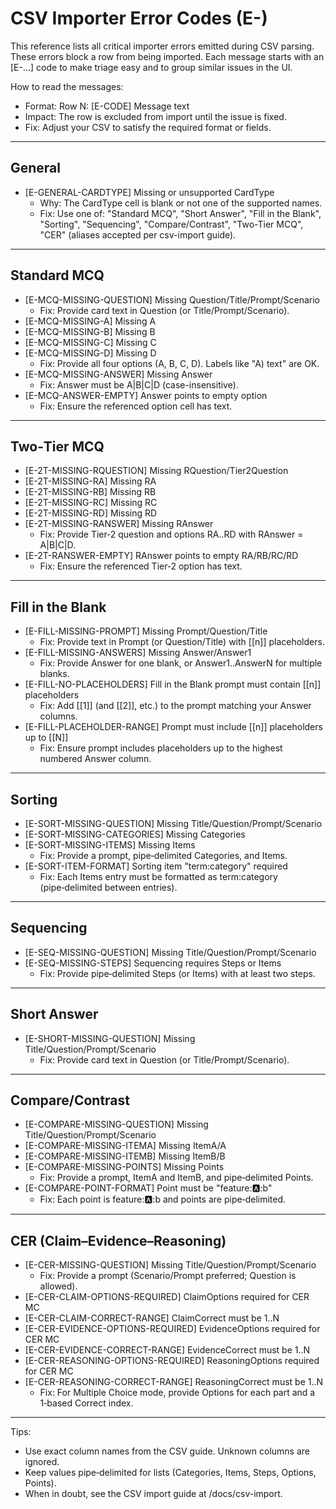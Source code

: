 # CSV Importer Error Codes (E-)

This reference lists all critical importer errors emitted during CSV parsing. These errors block a row from being imported. Each message starts with an [E-...] code to make triage easy and to group similar issues in the UI.

How to read the messages:
- Format: Row N: [E-CODE] Message text
- Impact: The row is excluded from import until the issue is fixed.
- Fix: Adjust your CSV to satisfy the required format or fields.

---

## General

- [E-GENERAL-CARDTYPE] Missing or unsupported CardType
  - Why: The CardType cell is blank or not one of the supported names.
  - Fix: Use one of: "Standard MCQ", "Short Answer", "Fill in the Blank", "Sorting", "Sequencing", "Compare/Contrast", "Two-Tier MCQ", "CER" (aliases accepted per csv-import guide).

---

## Standard MCQ

- [E-MCQ-MISSING-QUESTION] Missing Question/Title/Prompt/Scenario
  - Fix: Provide card text in Question (or Title/Prompt/Scenario).
- [E-MCQ-MISSING-A] Missing A
- [E-MCQ-MISSING-B] Missing B
- [E-MCQ-MISSING-C] Missing C
- [E-MCQ-MISSING-D] Missing D
  - Fix: Provide all four options (A, B, C, D). Labels like "A) text" are OK.
- [E-MCQ-MISSING-ANSWER] Missing Answer
  - Fix: Answer must be A|B|C|D (case-insensitive).
- [E-MCQ-ANSWER-EMPTY] Answer points to empty option
  - Fix: Ensure the referenced option cell has text.

---

## Two‑Tier MCQ

- [E-2T-MISSING-RQUESTION] Missing RQuestion/Tier2Question
- [E-2T-MISSING-RA] Missing RA
- [E-2T-MISSING-RB] Missing RB
- [E-2T-MISSING-RC] Missing RC
- [E-2T-MISSING-RD] Missing RD
- [E-2T-MISSING-RANSWER] Missing RAnswer
  - Fix: Provide Tier‑2 question and options RA..RD with RAnswer = A|B|C|D.
- [E-2T-RANSWER-EMPTY] RAnswer points to empty RA/RB/RC/RD
  - Fix: Ensure the referenced Tier‑2 option has text.

---

## Fill in the Blank

- [E-FILL-MISSING-PROMPT] Missing Prompt/Question/Title
  - Fix: Provide text in Prompt (or Question/Title) with [[n]] placeholders.
- [E-FILL-MISSING-ANSWERS] Missing Answer/Answer1
  - Fix: Provide Answer for one blank, or Answer1..AnswerN for multiple blanks.
- [E-FILL-NO-PLACEHOLDERS] Fill in the Blank prompt must contain [[n]] placeholders
  - Fix: Add [[1]] (and [[2]], etc.) to the prompt matching your Answer columns.
- [E-FILL-PLACEHOLDER-RANGE] Prompt must include [[n]] placeholders up to [[N]]
  - Fix: Ensure prompt includes placeholders up to the highest numbered Answer column.

---

## Sorting

- [E-SORT-MISSING-QUESTION] Missing Title/Question/Prompt/Scenario
- [E-SORT-MISSING-CATEGORIES] Missing Categories
- [E-SORT-MISSING-ITEMS] Missing Items
  - Fix: Provide a prompt, pipe‑delimited Categories, and Items.
- [E-SORT-ITEM-FORMAT] Sorting item "term:category" required
  - Fix: Each Items entry must be formatted as term:category (pipe‑delimited between entries).

---

## Sequencing

- [E-SEQ-MISSING-QUESTION] Missing Title/Question/Prompt/Scenario
- [E-SEQ-MISSING-STEPS] Sequencing requires Steps or Items
  - Fix: Provide pipe‑delimited Steps (or Items) with at least two steps.

---

## Short Answer

- [E-SHORT-MISSING-QUESTION] Missing Title/Question/Prompt/Scenario
  - Fix: Provide card text in Question (or Title/Prompt/Scenario).

---

## Compare/Contrast

- [E-COMPARE-MISSING-QUESTION] Missing Title/Question/Prompt/Scenario
- [E-COMPARE-MISSING-ITEMA] Missing ItemA/A
- [E-COMPARE-MISSING-ITEMB] Missing ItemB/B
- [E-COMPARE-MISSING-POINTS] Missing Points
  - Fix: Provide a prompt, ItemA and ItemB, and pipe‑delimited Points.
- [E-COMPARE-POINT-FORMAT] Point must be "feature::a::b"
  - Fix: Each point is feature::a::b and points are pipe‑delimited.

---

## CER (Claim–Evidence–Reasoning)

- [E-CER-MISSING-QUESTION] Missing Title/Question/Prompt/Scenario
  - Fix: Provide a prompt (Scenario/Prompt preferred; Question is allowed).
- [E-CER-CLAIM-OPTIONS-REQUIRED] ClaimOptions required for CER MC
- [E-CER-CLAIM-CORRECT-RANGE] ClaimCorrect must be 1..N
- [E-CER-EVIDENCE-OPTIONS-REQUIRED] EvidenceOptions required for CER MC
- [E-CER-EVIDENCE-CORRECT-RANGE] EvidenceCorrect must be 1..N
- [E-CER-REASONING-OPTIONS-REQUIRED] ReasoningOptions required for CER MC
- [E-CER-REASONING-CORRECT-RANGE] ReasoningCorrect must be 1..N
  - Fix: For Multiple Choice mode, provide Options for each part and a 1‑based Correct index.

---

Tips:
- Use exact column names from the CSV guide. Unknown columns are ignored.
- Keep values pipe‑delimited for lists (Categories, Items, Steps, Options, Points).
- When in doubt, see the CSV import guide at /docs/csv-import.
